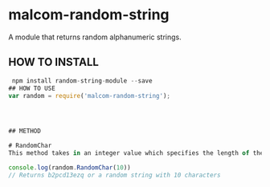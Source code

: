 # malcom-random-string
A module that returns random alphanumeric strings.

## HOW TO INSTALL
```javascript
 npm install random-string-module --save
## HOW TO USE
var random = require('malcom-random-string');




## METHOD

# RandomChar
This method takes in an integer value which specifies the length of the returned strings.

console.log(random.RandomChar(10))
// Returns b2pcd13ezq or a random string with 10 characters
